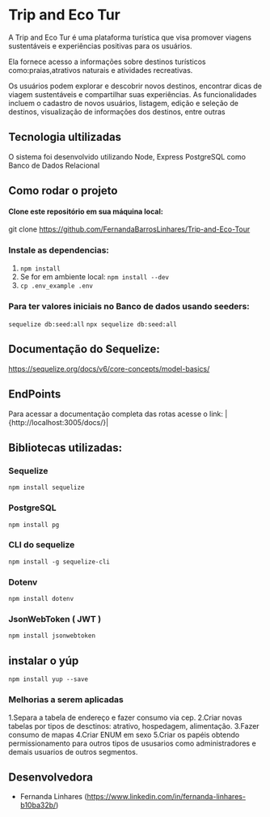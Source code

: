 # Trip and Eco Tur

A Trip and Eco Tur é uma plataforma turística que visa promover viagens sustentáveis e experiências positivas para os usuários. 

Ela fornece acesso a informações sobre destinos turísticos como:praias,atrativos naturais e atividades recreativas.

Os usuários podem explorar e descobrir novos destinos, encontrar dicas de viagem sustentáveis e compartilhar suas experiências. As funcionalidades incluem o cadastro de novos usuários, listagem, edição e seleção de destinos, visualização de informações dos destinos, entre outras

## Tecnologia ultilizadas

O sistema foi desenvolvido utilizando Node, Express PostgreSQL como Banco de Dados Relacional

## Como rodar o projeto

#### Clone este repositório em sua máquina local:

git clone 
https://github.com/FernandaBarrosLinhares/Trip-and-Eco-Tour


### Instale as dependencias:
1. `npm install`
2. Se for em ambiente local: `npm install --dev`
3. `cp .env_example .env`

### Para ter valores iniciais no Banco de dados usando seeders:

`sequelize db:seed:all`
`npx sequelize db:seed:all`


## Documentação do Sequelize:
https://sequelize.org/docs/v6/core-concepts/model-basics/

## EndPoints

Para acessar a documentação completa das rotas acesse o link: 
|{http://localhost:3005/docs/}|


## Bibliotecas utilizadas:

### Sequelize
`npm install sequelize` 
### PostgreSQL
`npm install pg` 
### CLI do sequelize
`npm install -g sequelize-cli` 
### Dotenv
`npm install dotenv`
### JsonWebToken ( JWT )
`npm install jsonwebtoken`
## instalar o yúp
`npm install yup --save`

### Melhorias a serem aplicadas
1.Separa a tabela de endereço e fazer consumo via cep.
2.Criar novas tabelas por tipos de desctinos: atrativo, hospedagem, alimentação. 
3.Fazer consumo de mapas 
4.Criar ENUM em sexo
5.Criar os papéis obtendo permissionamento para outros tipos de ususarios como administradores e demais usuarios de outros segmentos.


## Desenvolvedora

- Fernanda Linhares (https://www.linkedin.com/in/fernanda-linhares-b10ba32b/)








